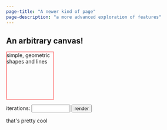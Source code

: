 ```yaml
---
page-title: "A newer kind of page"
page-description: "a more advanced exploration of features"
---
```


<style>
  .my-new-div {
    border: 1px solid red;
    width: 128px;
    height: 48px;

    display: flex;
    align-items: center;
    justify-content: center
  }

</style>

## An arbitrary canvas!

<!-- styles -->
<style>
  .arbitrary-div {
    border: 1px solid red;
    width: 128px;
    height: 128px;

    display: flex;
    align-items: center;
    justify-content: center
  }
</style>

<!-- structure -->
<div id="arbitrary-div" class="arbitrary-div">
  <canvas id="arbitrary-canvas" width="128" height="128"> simple, geometric shapes and lines </canvas>
</div>

<label for="iterations">iterations:</label>
<input type="text" id="iterations" name="iterations" size="10" />
<button onclick="doRender()">render</button>

<!-- behavior -->
<script>

  function doRender() {
    
    let iters = document.getElementById("iterations").value

    // embedded Sierpiński triangle
    const canvas = document.getElementById("arbitrary-canvas")
    if (canvas.getContext) {
      const ctx = canvas.getContext("2d");
      ctx.fillStyle = "black";
      ctx.fillRect(0, 0, 128, 128);

      ctx.fillStyle = "white";
      let point_size = 1;
      let margin_size = 16;

      // starting points
      let points = [
        {x: margin_size, y: canvas.height - margin_size},
        {x: canvas.width - margin_size, y: canvas.height - margin_size},
        {x: canvas.width/2, y: margin_size},
      ]

      let last_point = points[0]
      for (let p = 0; p < points.length; p++) {
        let pt = points[p]
        ctx.beginPath();
        ctx.ellipse(pt.x, pt.y, point_size, point_size, 0, 0, 2 * Math.PI);
        ctx.stroke();
        ctx.fill();
      }

      for (let i = 0; i < iters; i++) {

        nextIdx = Math.floor(Math.random() * 3);
        next_target = points[nextIdx]

        next_pt = {x: (last_point.x + next_target.x)/2, y: (last_point.y + next_target.y)/2}
        ctx.beginPath();
        ctx.ellipse(next_pt.x, next_pt.y, point_size, point_size, 0, 0, 2 * Math.PI);
        ctx.stroke();
        ctx.fill();
      
        last_point = next_pt
      }
    }
  }

</script>

that's pretty cool

